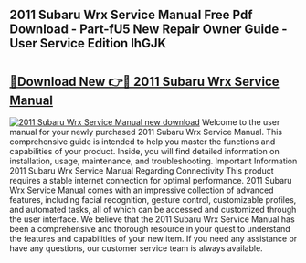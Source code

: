 ## 2011 Subaru Wrx Service Manual Free Pdf Download - Part-fU5 New Repair Owner Guide - User Service Edition lhGJK

# <h2><a href="http://bc4046.oget.top/?id=2011+Subaru+Wrx+Service+Manual">🔗Download New 👉🔴 2011 Subaru Wrx Service Manual</a></h2>

[![2011 Subaru Wrx Service Manual new download](https://i.imgur.com/5g1atiW.png)](http://bc4046.oget.top/?id=2011+Subaru+Wrx+Service+Manual)
Welcome to the user manual for your newly purchased 2011 Subaru Wrx Service Manual. This comprehensive guide is intended to help you master the functions and capabilities of your product. Inside, you will find detailed information on installation, usage, maintenance, and troubleshooting. Important Information 2011 Subaru Wrx Service Manual Regarding Connectivity This product requires a stable internet connection for optimal performance. 2011 Subaru Wrx Service Manual comes with an impressive collection of advanced features, including facial recognition, gesture control, customizable profiles, and automated tasks, all of which can be accessed and customized through the user interface. We believe that the 2011 Subaru Wrx Service Manual has been a comprehensive and thorough resource in your quest to understand the features and capabilities of your new item. If you need any assistance or have any questions, our customer service team is always available.
